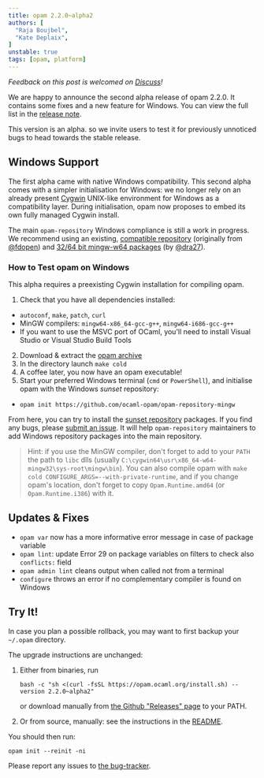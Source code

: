 ```yaml
---
title: opam 2.2.0~alpha2
authors: [
  "Raja Boujbel",
  "Kate Deplaix",
]
unstable: true
tags: [opam, platform]
---
```


_Feedback on this post is welcomed on [Discuss](https://discuss.ocaml.org/t/ann-opam-2-2-0-alpha2-release/12699)!_

We are happy to announce the second alpha release of opam 2.2.0. It contains
some fixes and a new feature for Windows. You can view the full list in the
[release note](https://github.com/ocaml/opam/releases/tag/2.2.0-alpha2).

This version is an alpha. so we invite users to test it for previously
unnoticed bugs to head towards the stable release.

## Windows Support

The first alpha came with native Windows compatibility. This second alpha comes
with a simpler initialisation for Windows: we no longer rely on an already present
[Cygwin](https://cygwin.com/) UNIX-like environment for Windows as a
compatibility layer. During initialisation, opam now proposes to embed its own fully
managed Cygwin install.

The main `opam-repository` Windows compliance is still a work in progress. We
recommend using an existing, [compatible
repository](https://github.com/ocaml-opam/opam-repository-mingw) (originally
from [@fdopen](https://github.com/fdopen)) and [32/64 bit mingw-w64
packages](https://github.com/dra27/opam-repository) (by
[@dra27](https://github.com/dra27)).


### How to Test opam on Windows

This alpha requires a preexisting Cygwin installation for compiling opam.

1. Check that you have all dependencies installed:
  * `autoconf`, `make`, `patch`, `curl`
  * MinGW compilers: `mingw64-x86_64-gcc-g++`, `mingw64-i686-gcc-g++`
  * If you want to use the MSVC port of OCaml, you'll need to install Visual Studio or Visual Studio Build Tools
2. Download & extract the [opam archive](https://github.com/ocaml/opam/releases/download/2.2.0-alpha2/opam-full-2.2.0-alpha2.tar.gz)
3. In the directory launch `make cold`
4. A coffee later, you now have an opam executable!
5. Start your preferred Windows terminal (`cmd` or `PowerShell`), and initialise opam with the Windows _sunset_ repository:
  * `opam init https://github.com/ocaml-opam/opam-repository-mingw`

From here, you can try to install the [sunset
repository](https://discuss.ocaml.org/t/sunsetting-opam-repository-mingw/11632)
packages. If you find any bugs, please [submit an
issue](https://github.com/ocaml-opam/opam-repository-mingw#what-do-i-do-when-things-are-broken).
It will help `opam-repository` maintainers to add Windows repository packages
into the main repository.

> Hint: if you use the MinGW compiler, don't forget to add to your `PATH` the
path to `libc` dlls (usually
`C:\cygwin64\usr\x86_64-w64-mingw32\sys-root\mingw\bin`). You can also compile opam with
`make cold CONFIGURE_ARGS=--with-private-runtime`, and if you change opam's
location, don't forget to copy `Opam.Runtime.amd64` (or `Opam.Runtime.i386`)
with it.

## Updates & Fixes
  * `opam var` now has a more informative error message in case of package variable
  * `opam lint`: update Error 29 on package variables on filters to check also `conflicts:` field
  * `opam admin lint` cleans output when called not from a terminal
  * `configure` throws an error if no complementary compiler is found on Windows


## Try It!

In case you plan a possible rollback, you may want to first backup your
`~/.opam` directory.

The upgrade instructions are unchanged:

1. Either from binaries, run

    ```
    bash -c "sh <(curl -fsSL https://opam.ocaml.org/install.sh) --version 2.2.0~alpha2"
    ```

    or download manually from [the Github "Releases" page](https://github.com/ocaml/opam/releases/tag/2.2.0-alpha2) to your PATH.

2. Or from source, manually: see the instructions in the [README](https://github.com/ocaml/opam/tree/2.2.0-alpha2#compiling-this-repo).


You should then run:
```
opam init --reinit -ni
```


Please report any issues to [the bug-tracker](https://github.com/ocaml/opam/issues).
